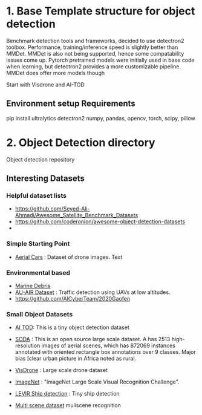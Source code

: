 # 1. Base Template structure for object detection

Benchmark detection tools and frameworks, decided to use detectron2 toolbox. Performance, training/inference speed is slightly better than MMDet. MMDet is also not being supported, hence some compatability issues come up. Pytorch pretrained models were initially used in base code when learning, but detectron2 provides a more customizable pipeline. MMDet does offer more models though


Start with Visdrone and AI-TOD
## Environment setup Requirements
pip install ultralytics
detectron2
numpy, pandas, opencv, torch, scipy, pillow

# 2. Object Detection directory
Object detection repository


## Interesting Datasets

### Helpful dataset lists
* https://github.com/Seyed-Ali-Ahmadi/Awesome_Satellite_Benchmark_Datasets
* https://github.com/coderonion/awesome-object-detection-datasets
* 

### Simple Starting Point
- [Aerial Cars](https://github.com/jekhor/aerial-cars-dataset) : Dataset of drone images. Text

### Environmental based
- [Marine Debris](https://cmr.earthdata.nasa.gov/search/concepts/C2781412735-MLHUB.html)
- [AU-AIR Dataset](https://bozcani.github.io/auairdataset) : Traffic detection using UAVs at low altitudes.
- https://github.com/AICyberTeam/2020Gaofen

### Small Object Datasets
- [AI TOD](https://github.com/jwwangchn/AI-TOD): This is a tiny object detection dataset
- [SODA](https://shaunyuan22.github.io/SODA/) : This is an open source large scale dataset. A has 2513 high-resolution images of aerial scenes, which has 872069 instances annotated with oriented rectangle box annotations over 9 classes. Major bias [clear urban picture in Africa noted as rural.
- [VisDrone](https://github.com/VisDrone/DroneVehicle) : Large scale drone dataset

- [ImageNet](https://image-net.org/challenges/LSVRC/) : "ImageNet Large Scale Visual Recognition Challenge".
- [LEVIR Ship detection](https://github.com/WindVChen/LEVIR-Ship) : Tiny ship detection

- [Multi scene dataset](https://github.com/Hua-YS/Multi-Scene-Recognition) muliscene recognition